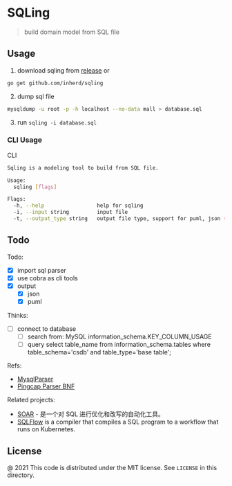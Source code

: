 # SQLing

> build domain model from SQL file

## Usage

1. download sqling from [release](https://github.com/inherd/sqling/releases) or

```bash
go get github.com/inherd/sqling
```

2. dump sql file

```bash
mysqldump -u root -p -h localhost --no-data mall > database.sql
```

3. run `sqling -i database.sql`


### CLI Usage

CLI

```bash
Sqling is a modeling tool to build from SQL file.

Usage:
  sqling [flags]

Flags:
  -h, --help                 help for sqling
  -i, --input string         input file
  -t, --output_type string   output file type, support for puml, json (default "puml")
```

## Todo

Todo:

 - [x] import sql parser
 - [x] use cobra as cli tools
 - [x] output
    - [x] json
    - [x] puml

Thinks:

 - [ ] connect to database
    - [ ] search from: MySQL information_schema.KEY_COLUMN_USAGE
    - [ ] query select table_name from information_schema.tables where table_schema='csdb' and table_type='base table';

Refs:

 - [MysqlParser](https://github.com/mysql/mysql-server/blob/8.0/sql/sql_yacc.yy)
 - [Pingcap Parser BNF](https://github.com/pingcap/parser/blob/81106e4996bfdaaf5f0ef87ac8280d03b719594d/compatibility_reporter/mysql80_bnf.txt)

Related projects:

 - [SOAR](https://github.com/XiaoMi/soar) - 是一个对 SQL 进行优化和改写的自动化工具。
 - [SQLFlow](https://github.com/sql-machine-learning/sqlflow)  is a compiler that compiles a SQL program to a workflow that runs on Kubernetes.

License
---

@ 2021 This code is distributed under the MIT license. See `LICENSE` in this directory.
